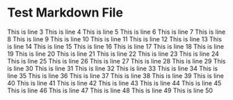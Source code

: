 # Test Markdown File

This is line 3
This is line 4
This is line 5
This is line 6
This is line 7
This is line 8
This is line 9
This is line 10
This is line 11
This is line 12
This is line 13
This is line 14
This is line 15
This is line 16
This is line 17
This is line 18
This is line 19
This is line 20
This is line 21
This is line 22
This is line 23
This is line 24
This is line 25
This is line 26
This is line 27
This is line 28
This is line 29
This is line 30
This is line 31
This is line 32
This is line 33
This is line 34
This is line 35
This is line 36
This is line 37
This is line 38
This is line 39
This is line 40
This is line 41
This is line 42
This is line 43
This is line 44
This is line 45
This is line 46
This is line 47
This is line 48
This is line 49
This is line 50
